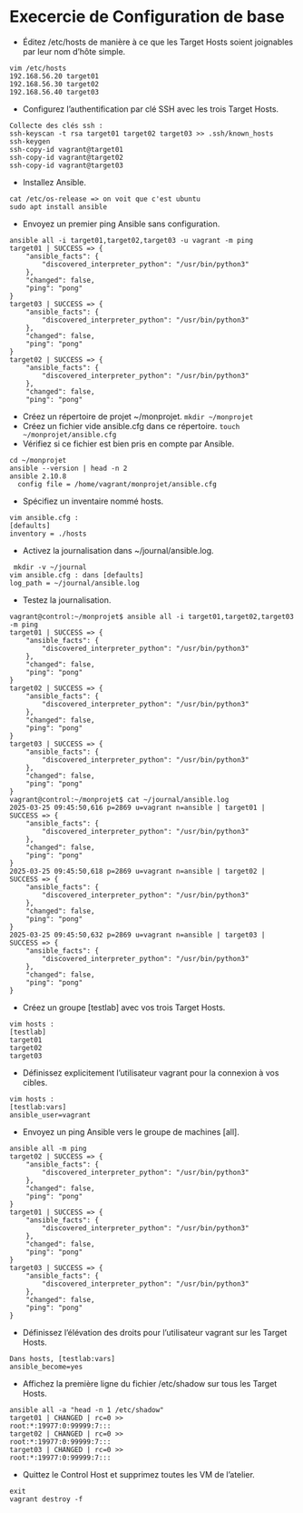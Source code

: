 # Execercie de Configuration de base

- Éditez /etc/hosts de manière à ce que les Target Hosts soient joignables par leur nom d’hôte simple.
```
vim /etc/hosts
192.168.56.20 target01
192.168.56.30 target02
192.168.56.40 target03
```
- Configurez l’authentification par clé SSH avec les trois Target Hosts.
```
Collecte des clés ssh : 
ssh-keyscan -t rsa target01 target02 target03 >> .ssh/known_hosts
ssh-keygen
ssh-copy-id vagrant@target01
ssh-copy-id vagrant@target02
ssh-copy-id vagrant@target03
```
- Installez Ansible.
```
cat /etc/os-release => on voit que c'est ubuntu
sudo apt install ansible
```
- Envoyez un premier ping Ansible sans configuration.
```
ansible all -i target01,target02,target03 -u vagrant -m ping
target01 | SUCCESS => {
    "ansible_facts": {
        "discovered_interpreter_python": "/usr/bin/python3"
    },
    "changed": false,
    "ping": "pong"
}
target03 | SUCCESS => {
    "ansible_facts": {
        "discovered_interpreter_python": "/usr/bin/python3"
    },
    "changed": false,
    "ping": "pong"
}
target02 | SUCCESS => {
    "ansible_facts": {
        "discovered_interpreter_python": "/usr/bin/python3"
    },
    "changed": false,
    "ping": "pong"
```
- Créez un répertoire de projet ~/monprojet.
`mkdir ~/monprojet`
- Créez un fichier vide ansible.cfg dans ce répertoire.
`touch ~/monprojet/ansible.cfg`
- Vérifiez si ce fichier est bien pris en compte par Ansible.
```
cd ~/monprojet
ansible --version | head -n 2
ansible 2.10.8
  config file = /home/vagrant/monprojet/ansible.cfg
```
- Spécifiez un inventaire nommé hosts.
```
vim ansible.cfg : 
[defaults]
inventory = ./hosts
```
- Activez la journalisation dans ~/journal/ansible.log.
```
 mkdir -v ~/journal
vim ansible.cfg : dans [defaults]
log_path = ~/journal/ansible.log

```
- Testez la journalisation.
```
vagrant@control:~/monprojet$ ansible all -i target01,target02,target03 -m ping
target01 | SUCCESS => {
    "ansible_facts": {
        "discovered_interpreter_python": "/usr/bin/python3"
    },
    "changed": false,
    "ping": "pong"
}
target02 | SUCCESS => {
    "ansible_facts": {
        "discovered_interpreter_python": "/usr/bin/python3"
    },
    "changed": false,
    "ping": "pong"
}
target03 | SUCCESS => {
    "ansible_facts": {
        "discovered_interpreter_python": "/usr/bin/python3"
    },
    "changed": false,
    "ping": "pong"
}
vagrant@control:~/monprojet$ cat ~/journal/ansible.log 
2025-03-25 09:45:50,616 p=2869 u=vagrant n=ansible | target01 | SUCCESS => {
    "ansible_facts": {
        "discovered_interpreter_python": "/usr/bin/python3"
    },
    "changed": false,
    "ping": "pong"
}
2025-03-25 09:45:50,618 p=2869 u=vagrant n=ansible | target02 | SUCCESS => {
    "ansible_facts": {
        "discovered_interpreter_python": "/usr/bin/python3"
    },
    "changed": false,
    "ping": "pong"
}
2025-03-25 09:45:50,632 p=2869 u=vagrant n=ansible | target03 | SUCCESS => {
    "ansible_facts": {
        "discovered_interpreter_python": "/usr/bin/python3"
    },
    "changed": false,
    "ping": "pong"
}
```
- Créez un groupe [testlab] avec vos trois Target Hosts.
```
vim hosts : 
[testlab]
target01
target02
target03
```
- Définissez explicitement l’utilisateur vagrant pour la connexion à vos cibles.
```
vim hosts : 
[testlab:vars]
ansible_user=vagrant

```
- Envoyez un ping Ansible vers le groupe de machines [all].
```
ansible all -m ping
target02 | SUCCESS => {
    "ansible_facts": {
        "discovered_interpreter_python": "/usr/bin/python3"
    },
    "changed": false,
    "ping": "pong"
}
target01 | SUCCESS => {
    "ansible_facts": {
        "discovered_interpreter_python": "/usr/bin/python3"
    },
    "changed": false,
    "ping": "pong"
}
target03 | SUCCESS => {
    "ansible_facts": {
        "discovered_interpreter_python": "/usr/bin/python3"
    },
    "changed": false,
    "ping": "pong"
}
```
- Définissez l’élévation des droits pour l’utilisateur vagrant sur les Target Hosts.
```
Dans hosts, [testlab:vars] 
ansible_become=yes
```
- Affichez la première ligne du fichier /etc/shadow sur tous les Target Hosts.
```
ansible all -a "head -n 1 /etc/shadow"
target01 | CHANGED | rc=0 >>
root:*:19977:0:99999:7:::
target02 | CHANGED | rc=0 >>
root:*:19977:0:99999:7:::
target03 | CHANGED | rc=0 >>
root:*:19977:0:99999:7:::
```
- Quittez le Control Host et supprimez toutes les VM de l’atelier.
```
exit
vagrant destroy -f
```
